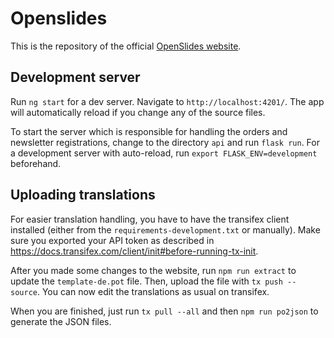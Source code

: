 # Openslides

This is the repository of the official [OpenSlides website](https://www.openslides.com/).

## Development server

Run `ng start` for a dev server. Navigate to `http://localhost:4201/`. The app will automatically reload if you change any of the source files.

To start the server which is responsible for handling the orders and newsletter registrations, change to the directory `api` and run `flask run`. For a development server with auto-reload, run `export FLASK_ENV=development` beforehand.

## Uploading translations

For easier translation handling, you have to have the transifex client installed (either from the `requirements-development.txt` or manually). Make sure you exported your API token as described in https://docs.transifex.com/client/init#before-running-tx-init.

After you made some changes to the website, run `npm run extract` to update the `template-de.pot` file. Then, upload the file with `tx push --source`. You can now edit the translations as usual on transifex.

When you are finished, just run `tx pull --all` and then `npm run po2json` to generate the JSON files.
